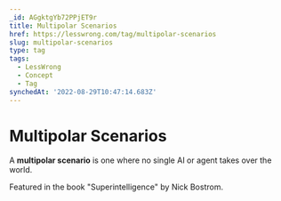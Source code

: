 ```yaml
---
_id: AGgktgYb72PPjET9r
title: Multipolar Scenarios
href: https://lesswrong.com/tag/multipolar-scenarios
slug: multipolar-scenarios
type: tag
tags:
  - LessWrong
  - Concept
  - Tag
synchedAt: '2022-08-29T10:47:14.683Z'
---
```

# Multipolar Scenarios

A **multipolar scenario** is one where no single AI or agent takes over the world.

Featured in the book "Superintelligence" by Nick Bostrom.